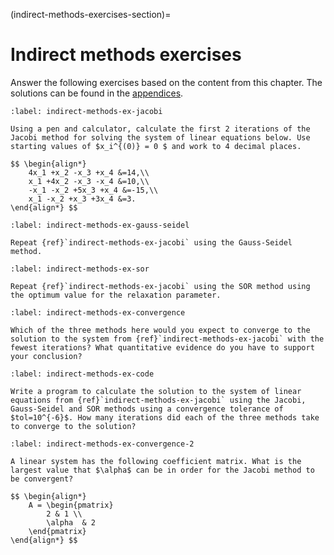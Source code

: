 (indirect-methods-exercises-section)=

# Indirect methods exercises

Answer the following exercises based on the content from this chapter. The solutions can be found in the [appendices](indirect-methods-solutions-section).

```{exercise}
:label: indirect-methods-ex-jacobi

Using a pen and calculator, calculate the first 2 iterations of the Jacobi method for solving the system of linear equations below. Use starting values of $x_i^{(0)} = 0 $ and work to 4 decimal places.

$$ \begin{align*}
    4x_1 +x_2 -x_3 +x_4 &=14,\\
    x_1 +4x_2 -x_3 -x_4 &=10,\\
    -x_1 -x_2 +5x_3 +x_4 &=-15,\\
    x_1 -x_2 +x_3 +3x_4 &=3.
\end{align*} $$
```

```{exercise} 
:label: indirect-methods-ex-gauss-seidel

Repeat {ref}`indirect-methods-ex-jacobi` using the Gauss-Seidel method.
```

```{exercise}
:label: indirect-methods-ex-sor

Repeat {ref}`indirect-methods-ex-jacobi` using the SOR method using the optimum value for the relaxation parameter.
```

```{exercise}
:label: indirect-methods-ex-convergence

Which of the three methods here would you expect to converge to the solution to the system from {ref}`indirect-methods-ex-jacobi` with the fewest iterations? What quantitative evidence do you have to support your conclusion?
```

```{exercise}
:label: indirect-methods-ex-code

Write a program to calculate the solution to the system of linear equations from {ref}`indirect-methods-ex-jacobi` using the Jacobi, Gauss-Seidel and SOR methods using a convergence tolerance of $tol=10^{-6}$. How many iterations did each of the three methods take to converge to the solution?
```

```{exercise}
:label: indirect-methods-ex-convergence-2

A linear system has the following coefficient matrix. What is the largest value that $\alpha$ can be in order for the Jacobi method to be convergent?

$$ \begin{align*}
    A = \begin{pmatrix}
        2 & 1 \\
        \alpha  & 2
    \end{pmatrix}
\end{align*} $$
```

